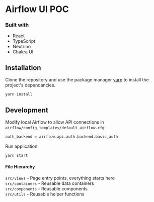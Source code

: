 # Airflow UI POC

### Built with
- React
- TypeScript
- Neutrino
- Chakra UI

## Installation

Clone the repository and use the package manager [yarn](https://yarnpkg.com) to install the project's dependancies.

```bash
yarn install
```

## Development

Modify local Airflow to allow API connections in `airflow/config_templates/default_airflow.cfg`:
```py
auth_backend = airflow.api.auth.backend.basic_auth
```

Run application:
```bash
yarn start
```

#### File Hierarchy

`src/views` - Page entry points, everything starts here
<br />`src/containers` - Reusable data containers
<br />`src/components` - Reusable components
<br />`src/utils` - Reusable helper functions

